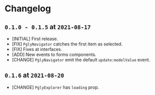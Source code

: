 # Changelog

## `0.1.0 - 0.1.5` at `2021-08-17`

* [INITIAL] First release.
* [FIX] `PglyNavigator` catches the first item as selected.
* [FIX] Fixes at interfaces.
* [ADD] New events to forms components.
* [CHANGE] `PglyNavigator` emit the default `update:modelValue` event.

## `0.1.6` at `2021-08-20`

* [CHANGE] `PglyExplorer` has `loading` prop.
